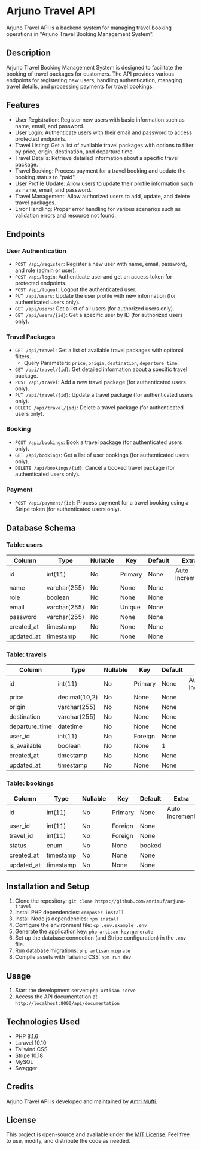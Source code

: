 # Arjuno Travel API

Arjuno Travel API is a backend system for managing travel booking operations in "Arjuno Travel Booking Management System".

## Description

Arjuno Travel Booking Management System is designed to facilitate the booking of travel packages for customers. The API provides various endpoints for registering new users, handling authentication, managing travel details, and processing payments for travel bookings.

## Features

- User Registration: Register new users with basic information such as name, email, and password.
- User Login: Authenticate users with their email and password to access protected endpoints.
- Travel Listing: Get a list of available travel packages with options to filter by price, origin, destination, and departure time.
- Travel Details: Retrieve detailed information about a specific travel package.
- Travel Booking: Process payment for a travel booking and update the booking status to "paid".
- User Profile Update: Allow users to update their profile information such as name, email, and password.
- Travel Management: Allow authorized users to add, update, and delete travel packages.
- Error Handling: Proper error handling for various scenarios such as validation errors and resource not found.

## Endpoints

### User Authentication
- `POST /api/register`: Register a new user with name, email, password, and role (admin or user).
- `POST /api/login`: Authenticate user and get an access token for protected endpoints.
- `POST /api/logout`: Logout the authenticated user.
- `PUT /api/users`: Update the user profile with new information (for authenticated users only).
- `GET /api/users`: Get a list of all users (for authorized users only).
- `GET /api/users/{id}`: Get a specific user by ID (for authorized users only).

### Travel Packages
- `GET /api/travel`: Get a list of available travel packages with optional filters.
  - Query Parameters: `price`, `origin`, `destination`, `departure_time`.
- `GET /api/travel/{id}`: Get detailed information about a specific travel package.
- `POST /api/travel`: Add a new travel package (for authenticated users only).
- `PUT /api/travel/{id}`: Update a travel package (for authenticated users only).
- `DELETE /api/travel/{id}`: Delete a travel package (for authenticated users only).

### Booking
- `POST /api/bookings`: Book a travel package (for authenticated users only).
- `GET /api/bookings`: Get a list of user bookings (for authenticated users only).
- `DELETE /api/bookings/{id}`: Cancel a booked travel package (for authenticated users only).

### Payment
- `POST /api/payment/{id}`: Process payment for a travel booking using a Stripe token (for authenticated users only).


## Database Schema

### Table: users

| Column     | Type         | Nullable | Key     | Default | Extra          |
|------------|--------------|----------|---------|---------|----------------|
| id         | int(11)      | No       | Primary | None    | Auto Increment |
| name       | varchar(255) | No       | None    | None    |                |
| role       | boolean      | No       | None    | None    |                |
| email      | varchar(255) | No       | Unique  | None    |                |
| password   | varchar(255) | No       | None    | None    |                |
| created_at | timestamp    | No       | None    | None    |                |
| updated_at | timestamp    | No       | None    | None    |                |

### Table: travels

| Column         | Type          | Nullable | Key     | Default | Extra          |
|----------------|---------------|----------|---------|---------|----------------|
| id             | int(11)       | No       | Primary | None    | Auto Increment |
| price          | decimal(10,2) | No       | None    | None    |                |
| origin         | varchar(255)  | No       | None    | None    |                |
| destination    | varchar(255)  | No       | None    | None    |                |
| departure_time | datetime      | No       | None    | None    |                |
| user_id        | int(11)       | No       | Foreign | None    |                |
| is_available   | boolean       | No       | None    | 1       |                |
| created_at     | timestamp     | No       | None    | None    |                |
| updated_at     | timestamp     | No       | None    | None    |                |

### Table: bookings

| Column         | Type          | Nullable | Key     | Default | Extra          |
|----------------|---------------|----------|---------|---------|----------------|
| id             | int(11)       | No       | Primary | None    | Auto Increment |
| user_id        | int(11)       | No       | Foreign | None    |                |
| travel_id      | int(11)       | No       | Foreign | None    |                |
| status         | enum          | No       | None    | booked  |                |
| created_at     | timestamp     | No       | None    | None    |                |
| updated_at     | timestamp     | No       | None    | None    |                |



## Installation and Setup

1. Clone the repository: `git clone https://github.com/amrimuf/arjuno-travel`
2. Install PHP dependencies: `composer install`
3. Install Node.js dependencies: `npm install`
4. Configure the environment file: `cp .env.example .env`
5. Generate the application key: `php artisan key:generate`
6. Set up the database connection (and Stripe configuration) in the `.env` file.
7. Run database migrations: `php artisan migrate`
8. Compile assets with Tailwind CSS: `npm run dev`

## Usage

1. Start the development server: `php artisan serve`
2. Access the API documentation at `http://localhost:8000/api/documentation`

## Technologies Used

- PHP 8.1.6
- Laravel 10.10
- Tailwind CSS
- Stripe 10.18
- MySQL
- Swagger

## Credits

Arjuno Travel API is developed and maintained by [Amri Mufti](https://github.com/amrimuf).

## License

This project is open-source and available under the [MIT License](LICENSE). Feel free to use, modify, and distribute the code as needed.
